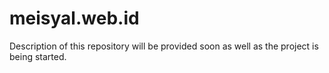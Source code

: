 # meisyal.web.id
Description of this repository will be provided soon as well as the project is being started.
